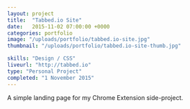 ```yaml
---
layout: project
title:  "Tabbed.io Site"
date:   2015-11-02 07:00:00 +0000
categories: portfolio
image: "/uploads/portfolio/tabbed.io-site.jpg"
thumbnail: "/uploads/portfolio/tabbed.io-site-thumb.jpg"

skills: "Design / CSS"
liveurl: "http://tabbed.io"
type: "Personal Project"
completed: "1 November 2015"
---
```

A simple landing page for my Chrome Extension side-project.